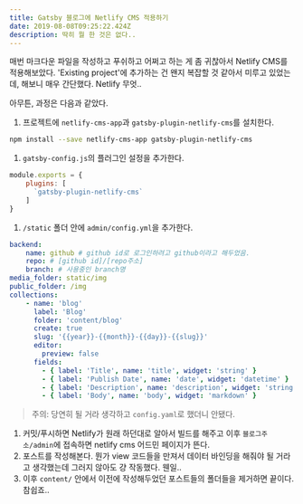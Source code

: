 ```yaml
---
title: Gatsby 블로그에 Netlify CMS 적용하기
date: 2019-08-08T09:25:22.424Z
description: 딱히 뭘 한 것은 없다..
---
```

매번 마크다운 파일을 작성하고 푸쉬하고 어쩌고 하는 게 좀 귀찮아서 Netlify CMS를 적용해보았다. 'Existing project'에 추가하는 건 왠지 복잡할 것 같아서 미루고 있었는데, 해보니 매우 간단했다. Netlify 무엇..

아무튼, 과정은 다음과 같았다.

1. 프로젝트에 `netlify-cms-app`과 `gatsby-plugin-netlify-cms`를 설치한다.
  ```sh
  npm install --save netlify-cms-app gatsby-plugin-netlify-cms
  ```
1. `gatsby-config.js`의 플러그인 설정을 추가한다.
  ```js
  module.exports = {
      plugins: [
        `gatsby-plugin-netlify-cms`
      ]
  }
  ```
1. `/static` 폴더 안에 `admin/config.yml`을 추가한다. 
  ```yaml
  backend:
      name: github # github id로 로그인하려고 github이라고 해두었음.
      repo: # [github id]/[repo주소]
      branch: # 사용중인 branch명
  media_folder: static/img
  public_folder: /img
  collections:
      - name: 'blog'
        label: 'Blog'
        folder: 'content/blog'
        create: true
        slug: '{{year}}-{{month}}-{{day}}-{{slug}}'
        editor:
          preview: false
        fields:
          - { label: 'Title', name: 'title', widget: 'string' }
          - { label: 'Publish Date', name: 'date', widget: 'datetime' }
          - { label: 'Description', name: 'description', widget: 'string' }
          - { label: 'Body', name: 'body', widget: 'markdown' }
  ```
  > 주의: 당연히 될 거라 생각하고 `config.yaml`로 했더니 안됐다.
1. 커밋/푸시하면 Netlify가 원래 하던대로 알아서 빌드를 해주고 이후 `블로그주소/admin`에 접속하면 netlify cms 어드민 페이지가 뜬다.
1. 포스트를 작성해본다. 뭔가 view 코드들을 만져서 데이터 바인딩을 해줘야 될 거라고 생각했는데 그러지 않아도 걍 작동했다. 웬일..
1. 이후 `content/` 안에서 이전에 작성해두었던 포스트들의 폴더들을 제거하면 끝이다. 참쉽죠..
